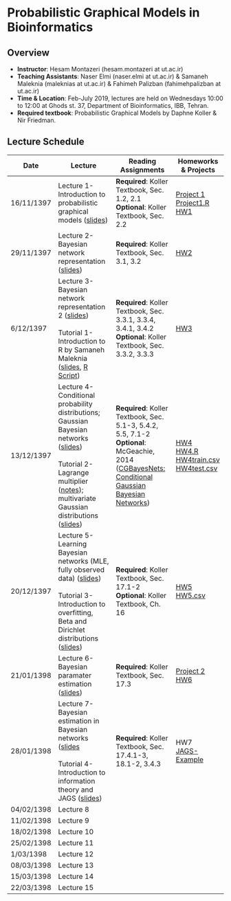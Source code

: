 # Probabilistic Graphical Models in Bioinformatics

## Overview
- **Instructor**: Hesam Montazeri (hesam.montazeri at ut.ac.ir)
- **Teaching Assistants**: Naser Elmi (naser.elmi at ut.ac.ir) & Samaneh Maleknia (maleknias at ut.ac.ir) & Fahimeh Palizban (fahimehpalizban at ut.ac.ir)
- **Time & Location**: Feb-July 2019, lectures are held on Wednesdays 10:00 to 12:00 at Ghods st. 37, Department of Bioinformatics, IBB, Tehran.
- **Required textbook**: Probabilistic Graphical Models by Daphne Koller & Nir Friedman.

## Lecture Schedule

Date | Lecture | Reading Assignments | Homeworks & Projects |
 ------------- | -------------------------- | ------------- | ------------- |
16/11/1397 | Lecture 1- Introduction to probabilistic graphical models ([slides](lectures/01Introduction.pdf))  | **Required**: Koller Textbook, Sec. 1.2, 2.1 <br> **Optional**: Koller Textbook, Sec. 2.2 |[Project 1](projects/project1.pdf "Data Analysis Project #1: Learning Bayesian networks from gene expression data")<br> [Project1.R](projects/project1.R "Data Analysis Project #1: sample R code") <br> [HW1](homeworks/HW1.pdf "Problem set 1") |
29/11/1397 | Lecture 2- Bayesian network representation ([slides](lectures/02Bayesian-networks.pdf)) | **Required**: Koller Textbook, Sec. 3.1, 3.2 | [HW2](homeworks/HW2.pdf "Problem set 2") | 
6/12/1397 | Lecture 3- Bayesian network representation 2 ([slides](lectures/03Bayesian-networks-2.pdf)) <br> <br> Tutorial 1- Introduction to R by Samaneh Maleknia ([slides](tutorials/01IntroductiontoR.pdf), [R Script](tutorials/script1.r)) | **Required**: Koller Textbook, Sec. 3.3.1, 3.3.4, 3.4.1, 3.4.2 <br> **Optional**: Koller Textbook,  Sec. 3.3.2, 3.3.3 | [HW3](homeworks/HW3.pdf "Problem set 3") | 
13/12/1397 | Lecture 4- Conditional probability distributions; Gaussian Bayesian networks ([slides](lectures/04CPDs-GBN.pdf)) <br> <br> Tutorial 2- Lagrange multiplier ([notes](tutorials/02-LagrangeMultipliers.pdf)); multivariate Gaussian distributions ([slides](tutorials/02IntroToRVandND.pdf)) | **Required**: Koller Textbook, Sec. 5.1-3, 5.4.2, 5.5, 7.1-2 <br> **Optional**: McGeachie, 2014 ([CGBayesNets: Conditional Gaussian Bayesian Networks](https://journals.plos.org/ploscompbiol/article?id=10.1371/journal.pcbi.1003676)) | [HW4](homeworks/HW4.pdf "Problem set 4") <br>  [HW4.R](homeworks/HW4.r) <br>  [HW4train.csv](homeworks/HW4train.csv) <br>  [HW4test.csv](homeworks/HW4test.csv) | 
20/12/1397 | Lecture 5- Learning Bayesian networks (MLE, fully observed data) ([slides](lectures/05learning-overview.pdf))  <br> <br> Tutorial 3- Introduction to overfitting, Beta and Dirichlet distributions  ([slides](tutorials/03IntroToOverfitting.pdf)) | **Required**: Koller Textbook, Sec. 17.1-2  <br> **Optional**:  Koller Textbook, Ch. 16 |  [HW5](homeworks/HW5.pdf) <br>  [HW5.csv](homeworks/HW5.csv) | 
21/01/1398 | Lecture 6- Bayesian paramater estimation ([slides](lectures/06bayesian-parameter-estimation.pdf)) | **Required**: Koller Textbook, Sec. 17.3 | [Project 2](projects/project2.pdf)  <br> [HW6](homeworks/HW6.pdf)  | 
28/01/1398 | Lecture 7- Bayesian estimation in Bayesian networks ([slides](lectures/07parameter-and-structure-learning.pdf) <br> <br> Tutorial 4- Introduction to information theory and JAGS ([slides](tutorials/04IntroToITandJAGS.pdf)) | **Required**: Koller Textbook, Sec. 17.4.1-3, 18.1-2, 3.4.3   | HW7 <br>  [JAGS-Example](tutorials/JAGS-test)  |
04/02/1398 | Lecture 8 |  |  |
11/02/1398 | Lecture 9 |  |  |
18/02/1398 | Lecture 10 |  |  |
25/02/1398 | Lecture 11 |  |  |
1/03/1398 | Lecture 12 |  |  |
08/03/1398 | Lecture 13 |  |  |
15/03/1398 | Lecture 14 |  |  |
22/03/1398 | Lecture 15 |  |  |

